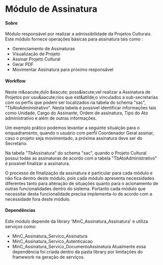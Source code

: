Módulo de Assinatura
=========================

#### Sobre

M&oacute;dulo respons&aacute;vel por realizar a admissibilidade da Projetos Culturais.
Este m&oacute;dulo fornece opera&ccedil;&otilde;es b&aacute;sicas para assinatura tais como :

 * Gerenciamento de Assinaturas
 * Visualiza&ccedil;&atilde;o de Projeto
 * Assinar Projeto Cultural
 * Gerar PDF
 * Movimentar Assinatura para pr&oacute;ximo respons&aacute;vel

#### Workflow

Neste m&amp;oacute;dulo &amp;eacute; poss&amp;iacute;vel realizar a Assinatura de Projetos por usu&amp;aacute;rios que est&amp;atilde;o vinculados a sub-secretarias com os perfis que podem ser localizados na tabela do schema &quot;sac&quot;, &quot;TbAtoAdministrativo&quot;.
Nesta tabela &eacute; poss&iacute;vel identificar informa&ccedil;&otilde;es tais como Unidade, Cargo do Assinante, Ordem de assinatura, Tipo do Ato administrativo e al&eacute;m de outras informa&ccedil;&otilde;es.

Um exemplo pr&aacute;tico podemos levantar a seguinte situal&ccedil;&atilde;o para o enquadramento, quando o usu&aacute;rio com perfil Coordenador Geral assinar, caso o projeto seja movimentado, a pr&oacute;xima assinatura deve ser do Secret&aacute;rio.

Na tabela "TbAssinatura" do schema "sac", quando o Projeto Cultural possui todas as assinaturas de acordo com a tabela "TbAtoAdministrativo" é possível finalizar a assinatura.

O processo de finalização da assinatura é particular para cada módulo e não fica dentro deste módulo, pois cada módulo apresenta necessidades diferentes tanto para alteração de situações quanto para o acionamento de outras funcionalidades dentro do sistema.
Portanto cada módulo que necessitar desta funcionalidade precisa implementa-lo de acordo com a necessidade fora deste módulo.

#### Dependências

Este módulo depende da library 'MinC_Assinatura_Assinatura' e utiliza serviços como:
  * MinC_Assinatura_Servico_Assinatura
  * MinC_Assinatura_Servico_Autenticacao
  * MinC_Assinatura_Servico_DocumentoAssinatura
Atualmente essa dependência foi criada dentro da 
pasta library por limitações do framework na geração de serviços. 